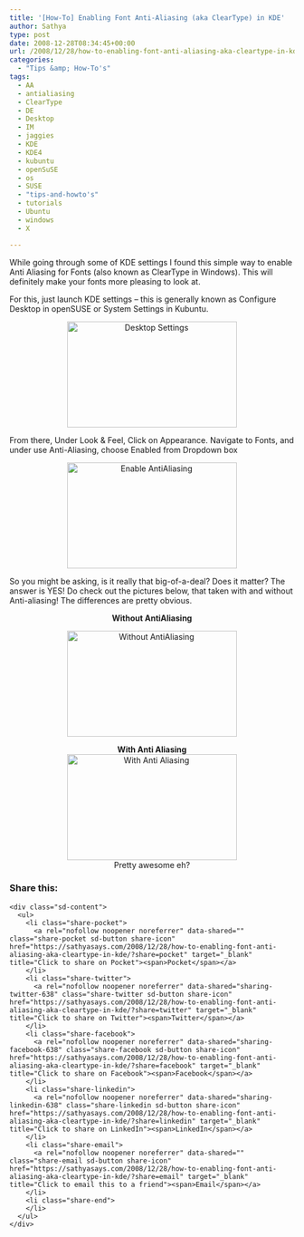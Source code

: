 ```yaml
---
title: '[How-To] Enabling Font Anti-Aliasing (aka ClearType) in KDE'
author: Sathya
type: post
date: 2008-12-28T08:34:45+00:00
url: /2008/12/28/how-to-enabling-font-anti-aliasing-aka-cleartype-in-kde/
categories:
  - "Tips &amp; How-To's"
tags:
  - AA
  - antialiasing
  - ClearType
  - DE
  - Desktop
  - IM
  - jaggies
  - KDE
  - KDE4
  - kubuntu
  - openSuSE
  - os
  - SUSE
  - "tips-and-howto's"
  - tutorials
  - Ubuntu
  - windows
  - X

---
```

While going through some of KDE settings I found this simple way to enable Anti Aliasing for Fonts (also known as ClearType in Windows). This will definitely make your fonts more pleasing to look at.

For this, just launch KDE settings &#8211; this is generally known as Configure Desktop in openSUSE or System Settings in Kubuntu.

<!--more-->

<p style="text-align: center">
  <a href="https://i1.wp.com/sathyasays.com/wp-content/uploads/2008/12/desktopsettings.png"><img data-attachment-id="639" data-permalink="https://sathyasays.com/2008/12/28/how-to-enabling-font-anti-aliasing-aka-cleartype-in-kde/desktopsettings/" data-orig-file="https://i1.wp.com/sathyasays.com/wp-content/uploads/2008/12/desktopsettings.png?fit=1280%2C800&ssl=1" data-orig-size="1280,800" data-comments-opened="1" data-image-meta="{&quot;aperture&quot;:&quot;0&quot;,&quot;credit&quot;:&quot;&quot;,&quot;camera&quot;:&quot;&quot;,&quot;caption&quot;:&quot;&quot;,&quot;created_timestamp&quot;:&quot;0&quot;,&quot;copyright&quot;:&quot;&quot;,&quot;focal_length&quot;:&quot;0&quot;,&quot;iso&quot;:&quot;0&quot;,&quot;shutter_speed&quot;:&quot;0&quot;,&quot;title&quot;:&quot;&quot;}" data-image-title="Desktop Settings" data-image-description="" data-medium-file="https://i1.wp.com/sathyasays.com/wp-content/uploads/2008/12/desktopsettings.png?fit=300%2C187&ssl=1" data-large-file="https://i1.wp.com/sathyasays.com/wp-content/uploads/2008/12/desktopsettings.png?fit=740%2C463&ssl=1" class="size-medium wp-image-639 aligncenter" title="Desktop Settings" src="https://i2.wp.com/sathyasays.com/wp-content/uploads/2008/12/desktopsettings-300x187.png?resize=300%2C187" alt="Desktop Settings" width="300" height="187" srcset="https://i1.wp.com/sathyasays.com/wp-content/uploads/2008/12/desktopsettings.png?resize=300%2C187&ssl=1 300w, https://i1.wp.com/sathyasays.com/wp-content/uploads/2008/12/desktopsettings.png?resize=1024%2C640&ssl=1 1024w, https://i1.wp.com/sathyasays.com/wp-content/uploads/2008/12/desktopsettings.png?w=1280&ssl=1 1280w" sizes="(max-width: 300px) 100vw, 300px" data-recalc-dims="1" /></a>
</p>

From there, Under Look & Feel, Click on Appearance. Navigate to Fonts, and under use Anti-Aliasing, choose Enabled from Dropdown box

<p style="text-align: center">
  <a href="https://i1.wp.com/sathyasays.com/wp-content/uploads/2008/12/enable-aa.png"><img data-attachment-id="640" data-permalink="https://sathyasays.com/2008/12/28/how-to-enabling-font-anti-aliasing-aka-cleartype-in-kde/enable-aa/" data-orig-file="https://i1.wp.com/sathyasays.com/wp-content/uploads/2008/12/enable-aa.png?fit=1280%2C800&ssl=1" data-orig-size="1280,800" data-comments-opened="1" data-image-meta="{&quot;aperture&quot;:&quot;0&quot;,&quot;credit&quot;:&quot;&quot;,&quot;camera&quot;:&quot;&quot;,&quot;caption&quot;:&quot;&quot;,&quot;created_timestamp&quot;:&quot;0&quot;,&quot;copyright&quot;:&quot;&quot;,&quot;focal_length&quot;:&quot;0&quot;,&quot;iso&quot;:&quot;0&quot;,&quot;shutter_speed&quot;:&quot;0&quot;,&quot;title&quot;:&quot;&quot;}" data-image-title="Enable AntiAliasing" data-image-description="" data-medium-file="https://i1.wp.com/sathyasays.com/wp-content/uploads/2008/12/enable-aa.png?fit=300%2C187&ssl=1" data-large-file="https://i1.wp.com/sathyasays.com/wp-content/uploads/2008/12/enable-aa.png?fit=740%2C463&ssl=1" class="size-medium wp-image-640 aligncenter" title="Enable AntiAliasing" src="https://i0.wp.com/sathyasays.com/wp-content/uploads/2008/12/enable-aa-300x187.png?resize=300%2C187" alt="Enable AntiAliasing" width="300" height="187" srcset="https://i1.wp.com/sathyasays.com/wp-content/uploads/2008/12/enable-aa.png?resize=300%2C187&ssl=1 300w, https://i1.wp.com/sathyasays.com/wp-content/uploads/2008/12/enable-aa.png?resize=1024%2C640&ssl=1 1024w, https://i1.wp.com/sathyasays.com/wp-content/uploads/2008/12/enable-aa.png?w=1280&ssl=1 1280w" sizes="(max-width: 300px) 100vw, 300px" data-recalc-dims="1" /></a>
</p>

So you might be asking, is it really that big-of-a-deal? Does it matter? The answer is YES! Do check out the pictures below, that taken with and without Anti-aliasing! The differences are pretty obvious.

<p style="text-align: center">
  <strong>Without AntiAliasing</strong>
</p>

<p style="text-align: center">
  <a href="https://i0.wp.com/sathyasays.com/wp-content/uploads/2008/12/without-aa.png"><img data-attachment-id="641" data-permalink="https://sathyasays.com/2008/12/28/how-to-enabling-font-anti-aliasing-aka-cleartype-in-kde/without-aa/" data-orig-file="https://i0.wp.com/sathyasays.com/wp-content/uploads/2008/12/without-aa.png?fit=1280%2C800&ssl=1" data-orig-size="1280,800" data-comments-opened="1" data-image-meta="{&quot;aperture&quot;:&quot;0&quot;,&quot;credit&quot;:&quot;&quot;,&quot;camera&quot;:&quot;&quot;,&quot;caption&quot;:&quot;&quot;,&quot;created_timestamp&quot;:&quot;0&quot;,&quot;copyright&quot;:&quot;&quot;,&quot;focal_length&quot;:&quot;0&quot;,&quot;iso&quot;:&quot;0&quot;,&quot;shutter_speed&quot;:&quot;0&quot;,&quot;title&quot;:&quot;&quot;}" data-image-title="Without AntiAliasing" data-image-description="" data-medium-file="https://i0.wp.com/sathyasays.com/wp-content/uploads/2008/12/without-aa.png?fit=300%2C187&ssl=1" data-large-file="https://i0.wp.com/sathyasays.com/wp-content/uploads/2008/12/without-aa.png?fit=740%2C463&ssl=1" class="size-medium wp-image-641 aligncenter" title="Without AntiAliasing" src="https://i2.wp.com/sathyasays.com/wp-content/uploads/2008/12/without-aa-300x187.png?resize=300%2C187" alt="Without AntiAliasing" width="300" height="187" srcset="https://i0.wp.com/sathyasays.com/wp-content/uploads/2008/12/without-aa.png?resize=300%2C187&ssl=1 300w, https://i0.wp.com/sathyasays.com/wp-content/uploads/2008/12/without-aa.png?resize=1024%2C640&ssl=1 1024w, https://i0.wp.com/sathyasays.com/wp-content/uploads/2008/12/without-aa.png?w=1280&ssl=1 1280w" sizes="(max-width: 300px) 100vw, 300px" data-recalc-dims="1" /></a>
</p>

<p style="text-align: center;">
  <strong>With Anti Aliasing</strong><br /> <a href="https://i1.wp.com/sathyasays.com/wp-content/uploads/2008/12/with-aa.png"><img data-attachment-id="642" data-permalink="https://sathyasays.com/2008/12/28/how-to-enabling-font-anti-aliasing-aka-cleartype-in-kde/with-aa/" data-orig-file="https://i1.wp.com/sathyasays.com/wp-content/uploads/2008/12/with-aa.png?fit=1280%2C800&ssl=1" data-orig-size="1280,800" data-comments-opened="1" data-image-meta="{&quot;aperture&quot;:&quot;0&quot;,&quot;credit&quot;:&quot;&quot;,&quot;camera&quot;:&quot;&quot;,&quot;caption&quot;:&quot;&quot;,&quot;created_timestamp&quot;:&quot;0&quot;,&quot;copyright&quot;:&quot;&quot;,&quot;focal_length&quot;:&quot;0&quot;,&quot;iso&quot;:&quot;0&quot;,&quot;shutter_speed&quot;:&quot;0&quot;,&quot;title&quot;:&quot;&quot;}" data-image-title="With Anti Aliasing" data-image-description="" data-medium-file="https://i1.wp.com/sathyasays.com/wp-content/uploads/2008/12/with-aa.png?fit=300%2C187&ssl=1" data-large-file="https://i1.wp.com/sathyasays.com/wp-content/uploads/2008/12/with-aa.png?fit=740%2C463&ssl=1" class="size-medium wp-image-642 aligncenter" title="With Anti Aliasing" src="https://i2.wp.com/sathyasays.com/wp-content/uploads/2008/12/with-aa-300x187.png?resize=300%2C187" alt="With Anti Aliasing" width="300" height="187" srcset="https://i1.wp.com/sathyasays.com/wp-content/uploads/2008/12/with-aa.png?resize=300%2C187&ssl=1 300w, https://i1.wp.com/sathyasays.com/wp-content/uploads/2008/12/with-aa.png?resize=1024%2C640&ssl=1 1024w, https://i1.wp.com/sathyasays.com/wp-content/uploads/2008/12/with-aa.png?w=1280&ssl=1 1280w" sizes="(max-width: 300px) 100vw, 300px" data-recalc-dims="1" /></a><br /> Pretty awesome eh?
</p>

<div class="sharedaddy sd-sharing-enabled">
  <div class="robots-nocontent sd-block sd-social sd-social-icon-text sd-sharing">
    <h3 class="sd-title">
      Share this:
    </h3>
    
    <div class="sd-content">
      <ul>
        <li class="share-pocket">
          <a rel="nofollow noopener noreferrer" data-shared="" class="share-pocket sd-button share-icon" href="https://sathyasays.com/2008/12/28/how-to-enabling-font-anti-aliasing-aka-cleartype-in-kde/?share=pocket" target="_blank" title="Click to share on Pocket"><span>Pocket</span></a>
        </li>
        <li class="share-twitter">
          <a rel="nofollow noopener noreferrer" data-shared="sharing-twitter-638" class="share-twitter sd-button share-icon" href="https://sathyasays.com/2008/12/28/how-to-enabling-font-anti-aliasing-aka-cleartype-in-kde/?share=twitter" target="_blank" title="Click to share on Twitter"><span>Twitter</span></a>
        </li>
        <li class="share-facebook">
          <a rel="nofollow noopener noreferrer" data-shared="sharing-facebook-638" class="share-facebook sd-button share-icon" href="https://sathyasays.com/2008/12/28/how-to-enabling-font-anti-aliasing-aka-cleartype-in-kde/?share=facebook" target="_blank" title="Click to share on Facebook"><span>Facebook</span></a>
        </li>
        <li class="share-linkedin">
          <a rel="nofollow noopener noreferrer" data-shared="sharing-linkedin-638" class="share-linkedin sd-button share-icon" href="https://sathyasays.com/2008/12/28/how-to-enabling-font-anti-aliasing-aka-cleartype-in-kde/?share=linkedin" target="_blank" title="Click to share on LinkedIn"><span>LinkedIn</span></a>
        </li>
        <li class="share-email">
          <a rel="nofollow noopener noreferrer" data-shared="" class="share-email sd-button share-icon" href="https://sathyasays.com/2008/12/28/how-to-enabling-font-anti-aliasing-aka-cleartype-in-kde/?share=email" target="_blank" title="Click to email this to a friend"><span>Email</span></a>
        </li>
        <li class="share-end">
        </li>
      </ul>
    </div>
  </div>
</div>